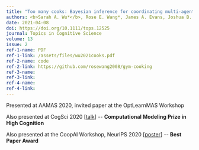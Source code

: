 ```yaml
---
title: "Too many cooks: Bayesian inference for coordinating multi-agent collaboration"
authors: <b>Sarah A. Wu*</b>, Rose E. Wang*, James A. Evans, Joshua B. Tenenbaum, David C. Parkes, and Max Kleiman-Weiner
date: 2021-04-08
doi: https://doi.org/10.1111/tops.12525
journal: Topics in Cognitive Science
volume: 13
issue: 2
ref-1-name: PDF
ref-1-link: /assets/files/wu2021cooks.pdf
ref-2-name: code
ref-2-link: https://github.com/rosewang2008/gym-cooking
ref-3-name:
ref-3-link:
ref-4-name:
ref-4-link:
---
```


Presented at AAMAS 2020, invited paper at the OptLearnMAS Workshop

Also presented at CogSci 2020 [<a href="https://www.youtube.com/watch?v=gTbMkfOvMY4" target="_blank">talk</a>] -- __Computational Modeling Prize in High Cognition__

Also presented at the CoopAI Workshop, NeurIPS 2020 [<a href="/assets/files/wu2021cooks_poster.pdf" target="_blank">poster</a>] -- __Best Paper Award__
